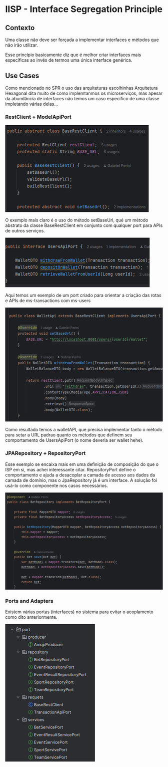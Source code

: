 # IISP - Interface Segregation Principle

## Contexto
Uma classe não deve ser forçada a implementar interfaces e métodos que não irão utilizar.

Esse princípio basicamente diz que é melhor criar interfaces mais específicas ao invés de termos uma única interface genérica.

## Use Cases

Como mencionado no SPR o uso das arquiteturas escolhinhas Arquitetura Hexagonal dita muito de como implemtanmos os microserviços, mas apesar da abundância de interfaces não temos um caso específico de uma classe impletando várias delas...

### RestClient + ModelApiPort

![alt text](screens/restClient.png)

O exemplo mais claro é o uso do método setBaseUrl, qué um método abstrato da classe BaseRestClient em conjunto com qualquer port para APIs de outros serviços.

![alt text](screens/usersApiPort.png)

Aqui temos um exemplo de um port criado para orientar a criação das rotas e APIs de ms-transactions com ms-users

![alt text](screens/walletApi.png)

Como resultado temos a walletAPI, que precisa implementar tanto o método para setar a URL padrao quanto os métodos que definem seu comportamento de UsersApiPort (o nome deveria ser wallet hehe).

### JPARepository + RepositoryPort

Esse exemplo se encaixa mais em uma definição de composição do que o ISP em si, mas achei interessante citar. 
RepositoryPort define o comportamento e ajuda a desacoplar a camada de acesso aos dados da camada de domínio, mas o JpaRepository já é um interface. A solução foi usá-lo como componente nos casos necessários.

![alt text](screens/repository.png)

### Ports and Adapters

Existem várias portas (interfaces) no sistema para evitar o acoplamento como dito anteriormente.

![alt text](screens/Ports.png)